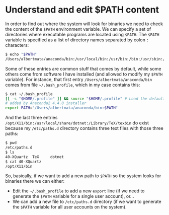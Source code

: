 # Understand and edit $PATH content

In order to find out where the system will look for binaries we need to check the content of the `$PATH` environment variable. We can specify a set of directories where executable programs are located using `$PATH`. The `$PATH` variable is specified as a list of directory names separated by colon `:` characters:

```bash
$ echo "$PATH"
/Users/albertmata/anaconda/bin:/usr/local/bin:/usr/bin:/bin:/usr/sbin:/sbin:/opt/X11/bin:/usr/local/share/dotnet:/Library/TeX/texbin
```

Some of these entries are common stuff that comes by default, while some others come from software I have installed (and allowed to modify my `$PATH` variable). For instance, that first entry `/Users/albertmata/anaconda/bin` comes from file `~/.bash_profile`, which in my case contains this:

```bash
$ cat ~/.bash_profile
[[ -s "$HOME/.profile" ]] && source "$HOME/.profile" # Load the default .profile
# added by Anaconda2 4.4.0 installer
export PATH="/Users/albertmata/anaconda/bin:$PATH"
```

And the last three entries `/opt/X11/bin:/usr/local/share/dotnet:/Library/TeX/texbin` do exist because my `/etc/paths.d` directory contains three text files with those three paths:

```bash
$ pwd
/etc/paths.d
$ ls
40-XQuartz	TeX		dotnet
$ cat 40-XQuartz 
/opt/X11/bin
```

So, basically, if we want to add a new path to `$PATH` so the system looks for binaries there we can either:

* Edit the `~/.bash_profile` to add a new `export` line (if we need to generate the `$PATH` variable for a single user account), or...
* We can add a new file to `/etc/paths.d` directory (if we want to generate the `$PATH` variable for all user accounts on the system).
